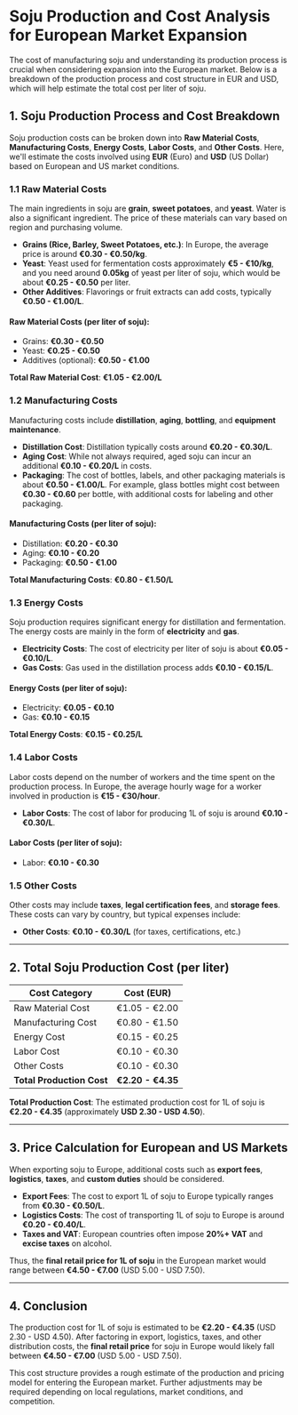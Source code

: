 # Soju Production and Cost Analysis for European Market Expansion

The cost of manufacturing soju and understanding its production process is crucial when considering expansion into the European market. Below is a breakdown of the production process and cost structure in EUR and USD, which will help estimate the total cost per liter of soju.

## 1. Soju Production Process and Cost Breakdown

Soju production costs can be broken down into **Raw Material Costs**, **Manufacturing Costs**, **Energy Costs**, **Labor Costs**, and **Other Costs**. Here, we'll estimate the costs involved using **EUR** (Euro) and **USD** (US Dollar) based on European and US market conditions.

### 1.1 Raw Material Costs
The main ingredients in soju are **grain**, **sweet potatoes**, and **yeast**. Water is also a significant ingredient. The price of these materials can vary based on region and purchasing volume.

- **Grains (Rice, Barley, Sweet Potatoes, etc.)**: In Europe, the average price is around **€0.30 - €0.50/kg**.
- **Yeast**: Yeast used for fermentation costs approximately **€5 - €10/kg**, and you need around **0.05kg** of yeast per liter of soju, which would be about **€0.25 - €0.50** per liter.
- **Other Additives**: Flavorings or fruit extracts can add costs, typically **€0.50 - €1.00/L**.

#### **Raw Material Costs (per liter of soju)**:
- Grains: **€0.30 - €0.50**
- Yeast: **€0.25 - €0.50**
- Additives (optional): **€0.50 - €1.00**

**Total Raw Material Cost**: **€1.05 - €2.00/L**

### 1.2 Manufacturing Costs
Manufacturing costs include **distillation**, **aging**, **bottling**, and **equipment maintenance**.

- **Distillation Cost**: Distillation typically costs around **€0.20 - €0.30/L**.
- **Aging Cost**: While not always required, aged soju can incur an additional **€0.10 - €0.20/L** in costs.
- **Packaging**: The cost of bottles, labels, and other packaging materials is about **€0.50 - €1.00/L**. For example, glass bottles might cost between **€0.30 - €0.60** per bottle, with additional costs for labeling and other packaging.

#### **Manufacturing Costs (per liter of soju)**:
- Distillation: **€0.20 - €0.30**
- Aging: **€0.10 - €0.20**
- Packaging: **€0.50 - €1.00**

**Total Manufacturing Costs**: **€0.80 - €1.50/L**

### 1.3 Energy Costs
Soju production requires significant energy for distillation and fermentation. The energy costs are mainly in the form of **electricity** and **gas**.

- **Electricity Costs**: The cost of electricity per liter of soju is about **€0.05 - €0.10/L**.
- **Gas Costs**: Gas used in the distillation process adds **€0.10 - €0.15/L**.

#### **Energy Costs (per liter of soju)**:
- Electricity: **€0.05 - €0.10**
- Gas: **€0.10 - €0.15**

**Total Energy Costs**: **€0.15 - €0.25/L**

### 1.4 Labor Costs
Labor costs depend on the number of workers and the time spent on the production process. In Europe, the average hourly wage for a worker involved in production is **€15 - €30/hour**.

- **Labor Costs**: The cost of labor for producing 1L of soju is around **€0.10 - €0.30/L**.

#### **Labor Costs (per liter of soju)**:
- Labor: **€0.10 - €0.30**

### 1.5 Other Costs
Other costs may include **taxes**, **legal certification fees**, and **storage fees**. These costs can vary by country, but typical expenses include:

- **Other Costs**: **€0.10 - €0.30/L** (for taxes, certifications, etc.)

---

## 2. Total Soju Production Cost (per liter)

| Cost Category    | Cost (EUR)      |
|------------------|-----------------|
| Raw Material Cost | €1.05 - €2.00   |
| Manufacturing Cost | €0.80 - €1.50   |
| Energy Cost       | €0.15 - €0.25   |
| Labor Cost        | €0.10 - €0.30   |
| Other Costs       | €0.10 - €0.30   |
| **Total Production Cost** | **€2.20 - €4.35** |

**Total Production Cost**: The estimated production cost for 1L of soju is **€2.20 - €4.35** (approximately **USD 2.30 - USD 4.50**).

---

## 3. Price Calculation for European and US Markets

When exporting soju to Europe, additional costs such as **export fees**, **logistics**, **taxes**, and **custom duties** should be considered.

- **Export Fees**: The cost to export 1L of soju to Europe typically ranges from **€0.30 - €0.50/L**.
- **Logistics Costs**: The cost of transporting 1L of soju to Europe is around **€0.20 - €0.40/L**.
- **Taxes and VAT**: European countries often impose **20%+ VAT** and **excise taxes** on alcohol.

Thus, the **final retail price for 1L of soju** in the European market would range between **€4.50 - €7.00** (USD 5.00 - USD 7.50).

---

## 4. Conclusion

The production cost for 1L of soju is estimated to be **€2.20 - €4.35** (USD 2.30 - USD 4.50). After factoring in export, logistics, taxes, and other distribution costs, the **final retail price** for soju in Europe would likely fall between **€4.50 - €7.00** (USD 5.00 - USD 7.50).

This cost structure provides a rough estimate of the production and pricing model for entering the European market. Further adjustments may be required depending on local regulations, market conditions, and competition.
